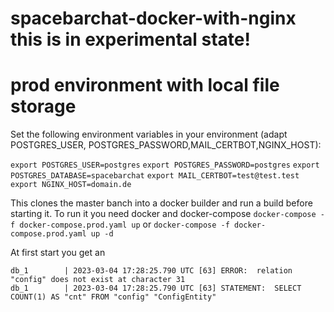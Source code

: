 # spacebarchat-docker-with-nginx this is in experimental state!


# prod environment with local file storage

Set the following environment variables in your environment (adapt POSTGRES_USER, POSTGRES_PASSWORD,MAIL_CERTBOT,NGINX_HOST):

`export POSTGRES_USER=postgres`
`export POSTGRES_PASSWORD=postgres`
`export POSTGRES_DATABASE=spacebarchat`
`export MAIL_CERTBOT=test@test.test`
`export NGINX_HOST=domain.de`

This clones the master banch into a docker builder and run a build before starting it.
To run it you need docker and docker-compose
`docker-compose -f docker-compose.prod.yaml up` or `docker-compose -f docker-compose.prod.yaml up -d`

At first start you get an
```
db_1        | 2023-03-04 17:28:25.790 UTC [63] ERROR:  relation "config" does not exist at character 31
db_1        | 2023-03-04 17:28:25.790 UTC [63] STATEMENT:  SELECT COUNT(1) AS "cnt" FROM "config" "ConfigEntity"
```
